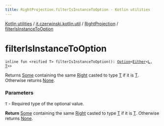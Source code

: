 ```yaml
---
title: RightProjection.filterIsInstanceToOption - Kotlin utilities
---
```


[Kotlin utilities](../../index.html) / [it.czerwinski.kotlin.util](../index.html) / [RightProjection](index.html) / [filterIsInstanceToOption](./filter-is-instance-to-option.html)

# filterIsInstanceToOption

`inline fun <reified T> filterIsInstanceToOption(): `[`Option`](../-option/index.html)`<`[`Either`](../-either/index.html)`<`[`L`](index.html#L)`, `[`T`](filter-is-instance-to-option.html#T)`>>`

Returns [Some](../-some/index.html) containing the same [Right](../-right/index.html) casted to type [T](filter-is-instance-to-option.html#T) if it is [T](filter-is-instance-to-option.html#T). Otherwise returns [None](../-none/index.html).

### Parameters

`T` - Required type of the optional value.

**Return**
[Some](../-some/index.html) containing the same [Right](../-right/index.html) casted to type [T](filter-is-instance-to-option.html#T) if it is [T](filter-is-instance-to-option.html#T). Otherwise returns [None](../-none/index.html).

